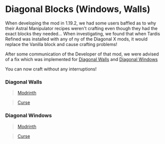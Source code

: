 # Diagonal Blocks (Windows, Walls)

When developing the mod in 1.19.2, we had some users baffled as to why their Astral Manipulator recipes weren't crafting even though they had the exact blocks they needed...
When investigating, we found that when Tardis Refined was installed with any of ny of the Diagonal X mods, it would replace the Vanilla block and cause crafting problems!

After some communication of the Developer of that mod, we were advised of a fix which was implemented for [Diagonal Walls](https://www.curseforge.com/minecraft/mc-mods/diagonal-walls) and [Diagonal Windows](https://www.curseforge.com/minecraft/mc-mods/diagonal-windows)

You can now craft without any interruptions! 

### Diagonal Walls
> [Modrinth](https://modrinth.com/mod/diagonal-walls)

> [Curse](https://www.curseforge.com/minecraft/mc-mods/diagonal-walls)

### Diagonal Windows
> [Modrinth](https://modrinth.com/mod/diagonal-windows/versions)

> [Curse](https://www.curseforge.com/minecraft/mc-mods/diagonal-windows)

